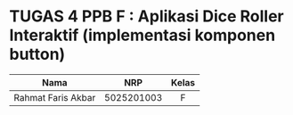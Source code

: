 # TUGAS 4 PPB F :  Aplikasi Dice Roller Interaktif (implementasi komponen button)

| Nama | NRP | Kelas |
|:------:|:-----:|:-------:|
| Rahmat Faris Akbar   | 5025201003  | F     |
